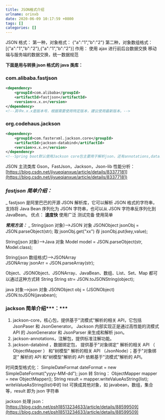 ```yaml
---
title: JSON格式介绍
urlname: orinxb
date: 2020-06-09 10:17:59 +0800
tags: []
categories: []
---
```


JSON 格式：
第一种，对象格式：
{"a":"1","b":"2"}
第二种，对象数组格式：
[{"a":"1","b":"2"},{"a":"1","b":"2"}]
作用：
使用 ajax 进行前后台数据交换
移动端与服务端的数据交换，统一数据规范

**下面是用与转换 json 格式的 java 类库：**

### com.alibaba.fastjson

```xml
<dependency>
    <groupId>com.alibaba</groupId>
    <artifactId>fastjson</artifactId>
    <version>x.x.x</version>
</dependency>
<!--其中x.x.x是版本号，根据需要使用特定版本，建议使用最新版本。-->
```

### org.codehaus.jackson

```xml
<dependency>
    <groupId>com.fasterxml.jackson.core</groupId>
    <artifactId>jackson-databind</artifactId>
    <version>x.x.x</version>
</dependency>
<!--Spring boot默认使用Jackson core包主要用于解析json，还有annotations,databind-->
```

JSON 主流类库 Gson，FastJson，Jackson，Json-lib
性能分析：[https://blog.csdn.net/jiyueqianxue/article/details/83377181](https://blog.csdn.net/jiyueqianxue/article/details/83377181)

### _fastjson 简单介绍：_

\_
fastjson 是阿里巴巴的开源 JSON 解析库，它可以解析 JSON 格式的字符串，支持将 Java Bean 序列化为 JSON 字符串，也可以从 JSON 字符串反序列化到 JavaBean。
优点： **速度快** 使用广泛 测试完备 使用简单

_**常用方法：**_
\_
String(json 对象)-->JSON 对象
JSONObject jsonObj = JSON.parseObject(str); 取 jsonObj.get("xx") 存 jsonObj.put(key,value);

String(json 对象)-->Java 对象
Model model = JSON.parseObject(str, Model.class);

String(json 数组格式)-->JSONArray  
JSONArray jsonArr = JSON.parseArray(str);

Object、JSONObject、JSONArray、JavaBean、数组、List、Set、Map 都可以通过这种方式转 String
String str= JSON.toJSONString(object);

java 对象-->json 对象
JSONObject obj = (JSONObject) JSON.toJSON(javabean);

### jackson 简单介绍***：***

1. jackson-core，核心包，提供基于"流模式"解析的相关 API，它包括 JsonPaser 和 JsonGenerator。 Jackson 内部实现正是通过高性能的流模式 API 的 JsonGenerator 和 JsonParser 来生成和解析 json。
1. jackson-annotations，注解包，提供标准注解功能。
1. jackson-databind ，数据绑定包， 提供基于"对象绑定" 解析的相关 API （ ObjectMapper ） 和"树模型" 解析的相关 API （JsonNode）；基于"对象绑定" 解析的 API 和"树模型"解析的 API 依赖基于"流模式"解析的 API。

时间类型格式化： SimpleDateFormat dateFormat = new SimpleDateFormat("yyyy-MM-dd");
json 转 String：
ObjectMapper mapper = new ObjectMapper();
String result = mapper.writeValueAsString(list);
writeValueAsString(list)中的 list 可换成其他对象，如 javabean，数组，集合等，result 即为 json 字符串

jackson 处理 json：[https://blog.csdn.net/psh18513234633/article/details/88599509](https://blog.csdn.net/psh18513234633/article/details/88599509)
